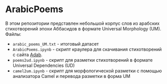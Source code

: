 # ArabicPoems

В этом репозитории представлен небольшой корпус слов из арабских стихотворений эпохи Аббасидов в формате Universal Morphology (UM). Файлы:
  * `arabic_poems_UM.txt` - итоговый датасет
  * `ArabicPoems.ipynb` - скрипт краулера для скачивания стихотворений с сайта [Adab](https://adab.com).
  * `poems2ud.ipynb` - скрипт для разметки стихотворений в формате Universal Dependencies (UD)
  * `camel2um.ipynb` - скрипт для морфологической разметки с помощью анализатора Camel и перевода разметки в форма UM
